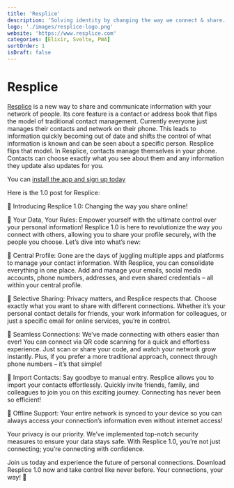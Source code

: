 ```yaml
---
title: 'Resplice'
description: 'Solving identity by changing the way we connect & share.'
logo: './images/resplice-logo.png'
website: 'https://www.resplice.com'
categories: [Elixir, Svelte, PWA]
sortOrder: 1
isDraft: false
---
```


# Resplice

[Resplice](https://www.resplice.com/) is a new way to share and communicate information with your network of people. Its core feature is a contact or address book that flips the model of traditional contact management. Currently everyone just manages their contacts and network on their phone. This leads to information quickly becoming out of date and shifts the control of what information is known and can be seen about a specific person. Resplice flips that model. In Resplice, contacts manage themselves in your phone. Contacts can choose exactly what you see about them and any information they update also updates for you.

You can [install the app and sign up today](https://app.resplice.com/#/install)

Here is the 1.0 post for Resplice:

🚀 Introducing Resplice 1.0: Changing the way you share online!

🔐 Your Data, Your Rules: Empower yourself with the ultimate control over your personal information! Resplice 1.0 is here to revolutionize the way you connect with others, allowing you to share your profile securely, with the people you choose. Let’s dive into what’s new:

📌 Central Profile: Gone are the days of juggling multiple apps and platforms to manage your contact information. With Resplice, you can consolidate everything in one place. Add and manage your emails, social media accounts, phone numbers, addresses, and even shared credentials – all within your central profile.

🤝 Selective Sharing: Privacy matters, and Resplice respects that. Choose exactly what you want to share with different connections. Whether it’s your personal contact details for friends, your work information for colleagues, or just a specific email for online services, you’re in control.

📲 Seamless Connections: We’ve made connecting with others easier than ever! You can connect via QR code scanning for a quick and effortless experience. Just scan or share your code, and watch your network grow instantly. Plus, if you prefer a more traditional approach, connect through phone numbers – it’s that simple!

📂 Import Contacts: Say goodbye to manual entry. Resplice allows you to import your contacts effortlessly. Quickly invite friends, family, and colleagues to join you on this exciting journey. Connecting has never been so efficient!

📡 Offline Support: Your entire network is synced to your device so you can always access your connection’s information even without internet access!

Your privacy is our priority. We’ve implemented top-notch security measures to ensure your data stays safe. With Resplice 1.0, you’re not just connecting; you’re connecting with confidence.

Join us today and experience the future of personal connections. Download Resplice 1.0 now and take control like never before. Your connections, your way! 🌟
